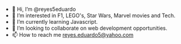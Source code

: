 - 👋 Hi, I’m @reyes5eduardo
- 👀 I’m interested in F1, LEGO's, Star Wars, Marvel movies and Tech. 
- 🌱 I’m currently learning Javascript. 
- 💞️ I’m looking to collaborate on web development opportunities. 
- 📫 How to reach me reyes.eduardo5@yahoo.com

<!---
reyes5eduardo/reyes5eduardo is a ✨ special ✨ repository because its `README.md` (this file) appears on your GitHub profile.
You can click the Preview link to take a look at your changes.
--->
